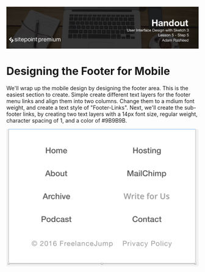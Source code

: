 ![](User_Interface_Design_with_Sketch_3_handouts/headings/5.5.png)

# Designing the Footer for Mobile

We'll wrap up the mobile design by designing the footer area. This is the easiest section to create. Simple create different text layers for the footer menu links and align them into two columns. Change them to a mdium font weight, and create a text style of "Footer-Links". Next, we'll create the sub-footer links, by creating two text layers with a 14px font size, regular weight, character spacing of 1, and a color of #9B9B9B.

![](User_Interface_Design_with_Sketch_3_handouts/5-5-footer.png)


